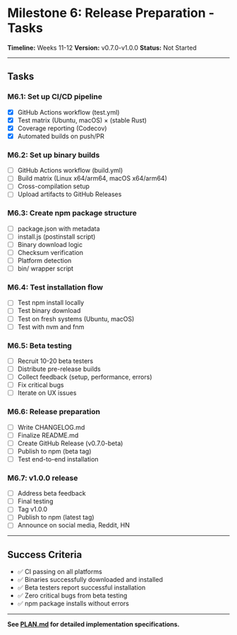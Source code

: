 # Milestone 6: Release Preparation - Tasks

**Timeline:** Weeks 11-12
**Version:** v0.7.0-v1.0.0
**Status:** Not Started

---

## Tasks

### M6.1: Set up CI/CD pipeline
- [x] GitHub Actions workflow (test.yml)
- [x] Test matrix (Ubuntu, macOS) × (stable Rust)
- [x] Coverage reporting (Codecov)
- [x] Automated builds on push/PR

### M6.2: Set up binary builds
- [ ] GitHub Actions workflow (build.yml)
- [ ] Build matrix (Linux x64/arm64, macOS x64/arm64)
- [ ] Cross-compilation setup
- [ ] Upload artifacts to GitHub Releases

### M6.3: Create npm package structure
- [ ] package.json with metadata
- [ ] install.js (postinstall script)
- [ ] Binary download logic
- [ ] Checksum verification
- [ ] Platform detection
- [ ] bin/ wrapper script

### M6.4: Test installation flow
- [ ] Test npm install locally
- [ ] Test binary download
- [ ] Test on fresh systems (Ubuntu, macOS)
- [ ] Test with nvm and fnm

### M6.5: Beta testing
- [ ] Recruit 10-20 beta testers
- [ ] Distribute pre-release builds
- [ ] Collect feedback (setup, performance, errors)
- [ ] Fix critical bugs
- [ ] Iterate on UX issues

### M6.6: Release preparation
- [ ] Write CHANGELOG.md
- [ ] Finalize README.md
- [ ] Create GitHub Release (v0.7.0-beta)
- [ ] Publish to npm (beta tag)
- [ ] Test end-to-end installation

### M6.7: v1.0.0 release
- [ ] Address beta feedback
- [ ] Final testing
- [ ] Tag v1.0.0
- [ ] Publish to npm (latest tag)
- [ ] Announce on social media, Reddit, HN

---

## Success Criteria

- ✅ CI passing on all platforms
- ✅ Binaries successfully downloaded and installed
- ✅ Beta testers report successful installation
- ✅ Zero critical bugs from beta testing
- ✅ npm package installs without errors

---

**See [PLAN.md](./PLAN.md) for detailed implementation specifications.**
